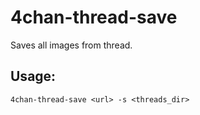 # 4chan-thread-save
Saves all images from thread.

## Usage: 
```4chan-thread-save <url> -s <threads_dir>```
